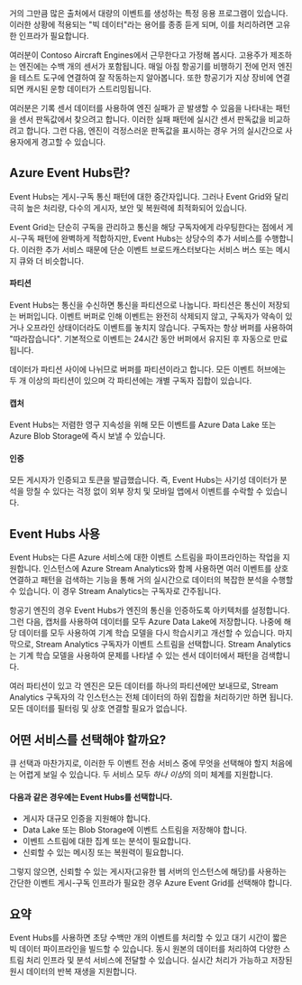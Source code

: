 거의 그만큼 많은 출처에서 대량의 이벤트를 생성하는 특정 응용 프로그램이 있습니다. 이러한 상황에 적용되는 "빅 데이터"라는 용어를 종종 듣게 되며, 이를 처리하려면 고유한 인프라가 필요합니다.

여러분이 Contoso Aircraft Engines에서 근무한다고 가정해 봅시다. 고용주가 제조하는 엔진에는 수백 개의 센서가 포함됩니다. 매일 아침 항공기를 비행하기 전에 먼저 엔진을 테스트 도구에 연결하여 잘 작동하는지 알아봅니다. 또한 항공기가 지상 장비에 연결되면 캐시된 운항 데이터가 스트리밍됩니다.

여러분은 기록 센서 데이터를 사용하여 엔진 실패가 곧 발생할 수 있음을 나타내는 패턴을 센서 판독값에서 찾으려고 합니다. 이러한 실패 패턴에 실시간 센서 판독값을 비교하려고 합니다. 그런 다음, 엔진이 걱정스러운 판독값을 표시하는 경우 거의 실시간으로 사용자에게 경고할 수 있습니다.

## <a name="what-is-azure-event-hubs"></a>Azure Event Hubs란?
Event Hubs는 게시-구독 통신 패턴에 대한 중간자입니다. 그러나 Event Grid와 달리 극히 높은 처리량, 다수의 게시자, 보안 및 복원력에 최적화되어 있습니다.

Event Grid는 단순히 구독을 관리하고 통신을 해당 구독자에게 라우팅한다는 점에서 게시-구독 패턴에 완벽하게 적합하지만, Event Hubs는 상당수의 추가 서비스를 수행합니다. 이러한 추가 서비스 때문에 단순 이벤트 브로드캐스터보다는 서비스 버스 또는 메시지 큐와 더 비슷합니다.

#### <a name="partitions"></a>파티션
Event Hubs는 통신을 수신하면 통신을 파티션으로 나눕니다. 파티션은 통신이 저장되는 버퍼입니다. 이벤트 버퍼로 인해 이벤트는 완전히 삭제되지 않고, 구독자가 약속이 있거나 오프라인 상태이더라도 이벤트를 놓치지 않습니다. 구독자는 항상 버퍼를 사용하여 "따라잡습니다". 기본적으로 이벤트는 24시간 동안 버퍼에서 유지된 후 자동으로 만료됩니다.

데이터가 파티션 사이에 나뉘므로 버퍼를 파티션이라고 합니다. 모든 이벤트 허브에는 두 개 이상의 파티션이 있으며 각 파티션에는 개별 구독자 집합이 있습니다.

#### <a name="capture"></a>캡처
Event Hubs는 저렴한 영구 지속성을 위해 모든 이벤트를 Azure Data Lake 또는 Azure Blob Storage에 즉시 보낼 수 있습니다.

#### <a name="authentication"></a>인증
모든 게시자가 인증되고 토큰을 발급했습니다. 즉, Event Hubs는 사기성 데이터가 분석을 망칠 수 있다는 걱정 없이 외부 장치 및 모바일 앱에서 이벤트를 수락할 수 있습니다. 

## <a name="using-event-hubs"></a>Event Hubs 사용
Event Hubs는 다른 Azure 서비스에 대한 이벤트 스트림을 파이프라인하는 작업을 지원합니다. 인스턴스에 Azure Stream Analytics와 함께 사용하면 여러 이벤트를 상호 연결하고 패턴을 검색하는 기능을 통해 거의 실시간으로 데이터의 복잡한 분석을 수행할 수 있습니다. 이 경우 Stream Analytics는 구독자로 간주됩니다.

항공기 엔진의 경우 Event Hubs가 엔진의 통신을 인증하도록 아키텍처를 설정합니다. 그런 다음, 캡처를 사용하여 데이터를 모두 Azure Data Lake에 저장합니다. 나중에 해당 데이터를 모두 사용하여 기계 학습 모델을 다시 학습시키고 개선할 수 있습니다. 마지막으로, Stream Analytics 구독자가 이벤트 스트림을 선택합니다. Stream Analytics는 기계 학습 모델을 사용하여 문제를 나타낼 수 있는 센서 데이터에서 패턴을 검색합니다.

여러 파티션이 있고 각 엔진은 모든 데이터를 하나의 파티션에만 보내므로, Stream Analytics 구독자의 각 인스턴스는 전체 데이터의 하위 집합을 처리하기만 하면 됩니다. 모든 데이터를 필터링 및 상호 연결할 필요가 없습니다.

## <a name="which-service-should-i-choose"></a>어떤 서비스를 선택해야 할까요?
큐 선택과 마찬가지로, 이러한 두 이벤트 전송 서비스 중에 무엇을 선택해야 할지 처음에는 어렵게 보일 수 있습니다. 두 서비스 모두 *하나 이상*의 의미 체계를 지원합니다.

#### <a name="choose-event-hubs-if"></a>다음과 같은 경우에는 Event Hubs를 선택합니다.
- 게시자 대규모 인증을 지원해야 합니다.
- Data Lake 또는 Blob Storage에 이벤트 스트림을 저장해야 합니다.
- 이벤트 스트림에 대한 집계 또는 분석이 필요합니다.
- 신뢰할 수 있는 메시징 또는 복원력이 필요합니다.  

그렇지 않으면, 신뢰할 수 있는 게시자(고유한 웹 서버의 인스턴스에 해당)를 사용하는 간단한 이벤트 게시-구독 인프라가 필요한 경우 Azure Event Grid를 선택해야 합니다.

## <a name="summary"></a>요약
Event Hubs를 사용하면 초당 수백만 개의 이벤트를 처리할 수 있고 대기 시간이 짧은 빅 데이터 파이프라인을 빌드할 수 있습니다. 동시 원본의 데이터를 처리하여 다양한 스트림 처리 인프라 및 분석 서비스에 전달할 수 있습니다. 실시간 처리가 가능하고 저장된 원시 데이터의 반복 재생을 지원합니다. 
